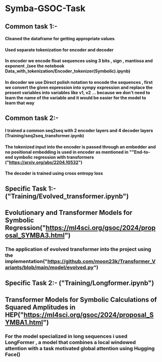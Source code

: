 # Symba-GSOC-Task

## Common task 1:-
#### Cleaned the dataframe for getting appropriate values
#### Used separate tokenization for encoder and decoder 
#### In encoder we encode float sequences using 3 bits , sign , mantissa and exponent ,(see the notebook Data_with_tokenization/Encoder_tokenizer(Symbolic).ipynb)


#### In decoder we use Direct polish notation to encode the sequences , first we convert the given expression into sympy expression and replace the present variables into variables like v1, v2 ... because we don't need to learn the name of the variable and it would be easier for the model to learn that way 

## Common task 2:- 
#### I trained a common seq2seq with 2 encoder layers and 4 decoder layers (Training/seq2seq_transformer.ipynb)
#### The tokenized input into the encoder is passed through an embedder and no positional embedding is used in encoder as mentioned in ""End-to-end symbolic regression with transformers ("https://arxiv.org/abs/2204.10532")
#### The decoder is trained using cross entropy loss 

## Specific Task 1:- ("Training/Evolved_transformer.ipynb")
## Evolutionary and Transformer Models for Symbolic Regression("https://ml4sci.org/gsoc/2024/proposal_SYMBA3.html")
### The application of evolved transformer into the project using the implementation("https://github.com/moon23k/Transformer_Variants/blob/main/model/evolved.py")

## Specific Task 2:- ("Training/Longformer.ipynb")
## Transformer Models for Symbolic Calculations of Squared Amplitudes in HEP("https://ml4sci.org/gsoc/2024/proposal_SYMBA1.html")
### For the model specialized in long sequences i used LongFormer , a model that combines a local windowed attention with a task motivated global attention using Hugging Face()
